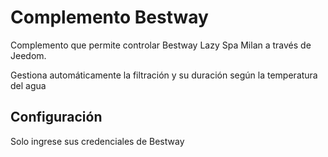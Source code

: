 # Complemento Bestway

Complemento que permite controlar Bestway Lazy Spa Milan a través de Jeedom.

Gestiona automáticamente la filtración y su duración según la temperatura del agua


## Configuración 

Solo ingrese sus credenciales de Bestway